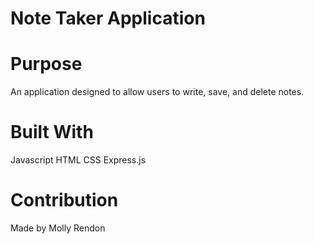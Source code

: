 # Note Taker Application

# Purpose

An application designed to allow users to write, save, and delete notes.

# Built With

Javascript
HTML
CSS
Express.js

# Contribution

Made by Molly Rendon
